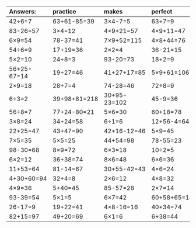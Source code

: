 | Answers: | practice | makes | perfect | ! |
| :--- | :--- | :--- | :--- | :--- |
| 42÷6=7 | 63+61-85=39 | 3×4-7=5 | 63÷7=9 | 58+10+66=134 | 
| 83-26=57 | 3×4=12 | 4×9+21=57 | 4×9+11=47 | 5×7=35 | 
| 6×9=54 | 78-37=41 | 7×9+52=115 | 4×8+44=76 | 8+3=11 | 
| 54÷6=9 | 17+19=36 | 2×2=4 | 36-21=15 | 16÷8=2 | 
| 5×2=10 | 24÷8=3 | 93-20=73 | 18÷2=9 | 9×5+99=144 | 
| 56+25-67=14 | 19+27=46 | 41+27+17=85 | 5×9+61=106 | 57-15=42 | 
| 2×9=18 | 28÷7=4 | 74-28=46 | 72÷8=9 | 3×4+8=20 | 
| 6÷3=2 | 39+98+81=218 | 30+95-23=102 | 45-9=36 | 8×5=40 | 
| 56÷8=7 | 77+24-80=21 | 5×6=30 | 60+18=78 | 42+21=63 | 
| 3×8=24 | 34+24=58 | 6÷1=6 | 12+56-4=64 | 73+10=83 | 
| 22+25=47 | 43+47=90 | 42+16-12=46 | 5×9=45 | 13+64=77 | 
| 7×5=35 | 5×5=25 | 44+54=98 | 78-55=23 | 12÷4=3 | 
| 98-30=68 | 8×9=72 | 6×3=18 | 10÷2=5 | 27÷3=9 | 
| 6×2=12 | 36+38=74 | 8×6=48 | 6×6=36 | 38+22=60 | 
| 11+53=64 | 81-14=67 | 30+55-42=43 | 4×6=24 | 3×5+76=91 | 
| 4+30+60=94 | 32÷4=8 | 2×6=12 | 4×8=32 | 3×3=9 | 
| 4×9=36 | 5+40=45 | 85-57=28 | 2×7=14 | 84+1=85 | 
| 93-39=54 | 5×1=5 | 6×7=42 | 60+58+65=183 | 21÷7=3 | 
| 26-17=9 | 19+22=41 | 4×8-16=16 | 40+34=74 | 3×9=27 | 
| 82+15=97 | 49+20=69 | 6×1=6 | 6+38=44 | 9×7=63 | 
